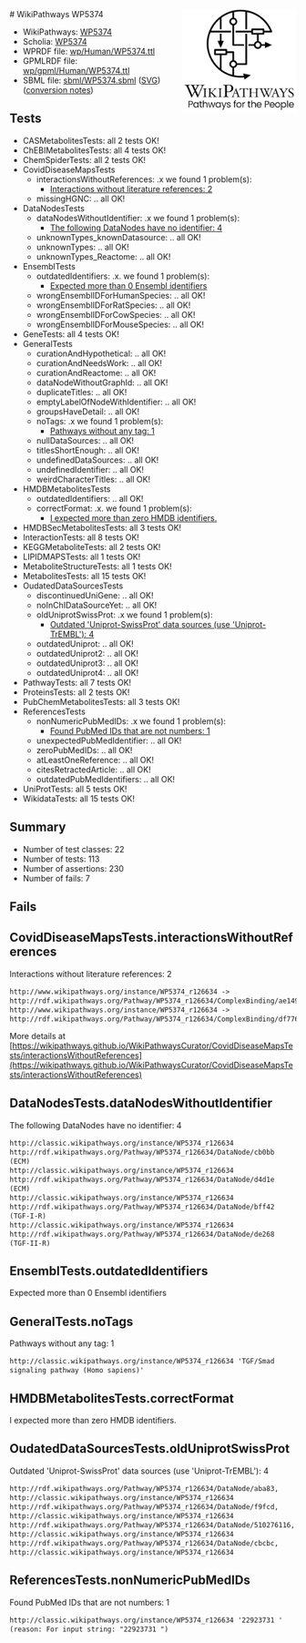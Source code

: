 <img style="float: right; width: 200px" src="../logo.png" />
# WikiPathways WP5374

* WikiPathways: [WP5374](https://identifiers.org/wikipathways:WP5374)
* Scholia: [WP5374](https://scholia.toolforge.org/wikipathways/WP5374)
* WPRDF file: [wp/Human/WP5374.ttl](../wp/Human/WP5374.ttl)
* GPMLRDF file: [wp/gpml/Human/WP5374.ttl](../wp/gpml/Human/WP5374.ttl)
* SBML file: [sbml/WP5374.sbml](../sbml/WP5374.sbml) ([SVG](../sbml/WP5374.svg)) ([conversion notes](../sbml/WP5374.txt))

## Tests
* CASMetabolitesTests: all 2 tests OK!
* ChEBIMetabolitesTests: all 4 tests OK!
* ChemSpiderTests: all 2 tests OK!
* CovidDiseaseMapsTests
    * interactionsWithoutReferences: .x we found 1 problem(s):
        * [Interactions without literature references: 2](#2e295930)
    * missingHGNC: .. all OK!
* DataNodesTests
    * dataNodesWithoutIdentifier: .x we found 1 problem(s):
        * [The following DataNodes have no identifier: 4](#d2d32fa3)
    * unknownTypes_knownDatasource: .. all OK!
    * unknownTypes: .. all OK!
    * unknownTypes_Reactome: .. all OK!
* EnsemblTests
    * outdatedIdentifiers: .x. we found 1 problem(s):
        * [Expected more than 0 Ensembl identifiers](#f44398b7)
    * wrongEnsemblIDForHumanSpecies: .. all OK!
    * wrongEnsemblIDForRatSpecies: .. all OK!
    * wrongEnsemblIDForCowSpecies: .. all OK!
    * wrongEnsemblIDForMouseSpecies: .. all OK!
* GeneTests: all 4 tests OK!
* GeneralTests
    * curationAndHypothetical: .. all OK!
    * curationAndNeedsWork: .. all OK!
    * curationAndReactome: .. all OK!
    * dataNodeWithoutGraphId: .. all OK!
    * duplicateTitles: .. all OK!
    * emptyLabelOfNodeWithIdentifier: .. all OK!
    * groupsHaveDetail: .. all OK!
    * noTags: .x we found 1 problem(s):
        * [Pathways without any tag: 1](#b5a30a81)
    * nullDataSources: .. all OK!
    * titlesShortEnough: .. all OK!
    * undefinedDataSources: .. all OK!
    * undefinedIdentifier: .. all OK!
    * weirdCharacterTitles: .. all OK!
* HMDBMetabolitesTests
    * outdatedIdentifiers: .. all OK!
    * correctFormat: .x. we found 1 problem(s):
        * [I expected more than zero HMDB identifiers.](#ad154c1e)
* HMDBSecMetabolitesTests: all 3 tests OK!
* InteractionTests: all 8 tests OK!
* KEGGMetaboliteTests: all 2 tests OK!
* LIPIDMAPSTests: all 1 tests OK!
* MetaboliteStructureTests: all 1 tests OK!
* MetabolitesTests: all 15 tests OK!
* OudatedDataSourcesTests
    * discontinuedUniGene: .. all OK!
    * noInChIDataSourceYet: .. all OK!
    * oldUniprotSwissProt: .x we found 1 problem(s):
        * [Outdated 'Uniprot-SwissProt' data sources (use 'Uniprot-TrEMBL'): 4](#710a2669)
    * outdatedUniprot: .. all OK!
    * outdatedUniprot2: .. all OK!
    * outdatedUniprot3: .. all OK!
    * outdatedUniprot4: .. all OK!
* PathwayTests: all 7 tests OK!
* ProteinsTests: all 2 tests OK!
* PubChemMetabolitesTests: all 3 tests OK!
* ReferencesTests
    * nonNumericPubMedIDs: .x we found 1 problem(s):
        * [Found PubMed IDs that are not numbers: 1](#762af868)
    * unexpectedPubMedIdentifier: .. all OK!
    * zeroPubMedIDs: .. all OK!
    * atLeastOneReference: .. all OK!
    * citesRetractedArticle: .. all OK!
    * outdatedPubMedIdentifiers: .. all OK!
* UniProtTests: all 5 tests OK!
* WikidataTests: all 15 tests OK!


## Summary

* Number of test classes: 22
* Number of tests: 113
* Number of assertions: 230
* Number of fails: 7

## Fails

<a name="2e295930" />

## CovidDiseaseMapsTests.interactionsWithoutReferences

Interactions without literature references: 2
```
http://www.wikipathways.org/instance/WP5374_r126634 -> http://rdf.wikipathways.org/Pathway/WP5374_r126634/ComplexBinding/ae149
http://www.wikipathways.org/instance/WP5374_r126634 -> http://rdf.wikipathways.org/Pathway/WP5374_r126634/ComplexBinding/df776
```

More details at [https://wikipathways.github.io/WikiPathwaysCurator/CovidDiseaseMapsTests/interactionsWithoutReferences](https://wikipathways.github.io/WikiPathwaysCurator/CovidDiseaseMapsTests/interactionsWithoutReferences)

<a name="d2d32fa3" />

## DataNodesTests.dataNodesWithoutIdentifier

The following DataNodes have no identifier: 4
```
http://classic.wikipathways.org/instance/WP5374_r126634 http://rdf.wikipathways.org/Pathway/WP5374_r126634/DataNode/cb0bb (ECM)
http://classic.wikipathways.org/instance/WP5374_r126634 http://rdf.wikipathways.org/Pathway/WP5374_r126634/DataNode/d4d1e (ECM)
http://classic.wikipathways.org/instance/WP5374_r126634 http://rdf.wikipathways.org/Pathway/WP5374_r126634/DataNode/bff42 (TGF-I-R)
http://classic.wikipathways.org/instance/WP5374_r126634 http://rdf.wikipathways.org/Pathway/WP5374_r126634/DataNode/de268 (TGF-II-R)
```

<a name="f44398b7" />

## EnsemblTests.outdatedIdentifiers

Expected more than 0 Ensembl identifiers
<a name="b5a30a81" />

## GeneralTests.noTags

Pathways without any tag: 1
```
http://classic.wikipathways.org/instance/WP5374_r126634 'TGF/Smad signaling pathway (Homo sapiens)' 
```

<a name="ad154c1e" />

## HMDBMetabolitesTests.correctFormat

I expected more than zero HMDB identifiers.
<a name="710a2669" />

## OudatedDataSourcesTests.oldUniprotSwissProt

Outdated 'Uniprot-SwissProt' data sources (use 'Uniprot-TrEMBL'): 4
```
http://rdf.wikipathways.org/Pathway/WP5374_r126634/DataNode/aba83, http://classic.wikipathways.org/instance/WP5374_r126634
http://rdf.wikipathways.org/Pathway/WP5374_r126634/DataNode/f9fcd, http://classic.wikipathways.org/instance/WP5374_r126634
http://rdf.wikipathways.org/Pathway/WP5374_r126634/DataNode/510276116, http://classic.wikipathways.org/instance/WP5374_r126634
http://rdf.wikipathways.org/Pathway/WP5374_r126634/DataNode/cbcbc, http://classic.wikipathways.org/instance/WP5374_r126634
```

<a name="762af868" />

## ReferencesTests.nonNumericPubMedIDs

Found PubMed IDs that are not numbers: 1
```
http://classic.wikipathways.org/instance/WP5374_r126634 '22923731 ' (reason: For input string: "22923731 ")
```

